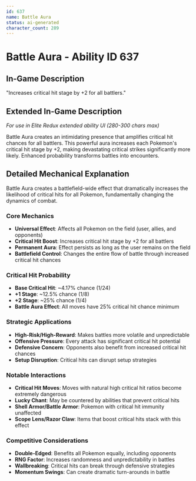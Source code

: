 ```yaml
---
id: 637
name: Battle Aura
status: ai-generated
character_count: 289
---
```


# Battle Aura - Ability ID 637

## In-Game Description
"Increases critical hit stage by +2 for all battlers."

## Extended In-Game Description
*For use in Elite Redux extended ability UI (280-300 chars max)*

Battle Aura creates an intimidating presence that amplifies critical hit chances for all battlers. This powerful aura increases each Pokemon's critical hit stage by +2, making devastating critical strikes significantly more likely. Enhanced probability transforms battles into encounters.

## Detailed Mechanical Explanation

Battle Aura creates a battlefield-wide effect that dramatically increases the likelihood of critical hits for all Pokemon, fundamentally changing the dynamics of combat.

### Core Mechanics
- **Universal Effect**: Affects all Pokemon on the field (user, allies, and opponents)
- **Critical Hit Boost**: Increases critical hit stage by +2 for all battlers
- **Permanent Aura**: Effect persists as long as the user remains on the field
- **Battlefield Control**: Changes the entire flow of battle through increased critical hit chances

### Critical Hit Probability
- **Base Critical Hit**: ~4.17% chance (1/24)
- **+1 Stage**: ~12.5% chance (1/8)
- **+2 Stage**: ~25% chance (1/4)
- **Battle Aura Effect**: All moves have 25% critical hit chance minimum

### Strategic Applications
- **High-Risk/High-Reward**: Makes battles more volatile and unpredictable
- **Offensive Pressure**: Every attack has significant critical hit potential
- **Defensive Concern**: Opponents also benefit from increased critical hit chances
- **Setup Disruption**: Critical hits can disrupt setup strategies

### Notable Interactions
- **Critical Hit Moves**: Moves with natural high critical hit ratios become extremely dangerous
- **Lucky Chant**: May be countered by abilities that prevent critical hits
- **Shell Armor/Battle Armor**: Pokemon with critical hit immunity unaffected
- **Scope Lens/Razor Claw**: Items that boost critical hits stack with this effect

### Competitive Considerations
- **Double-Edged**: Benefits all Pokemon equally, including opponents
- **RNG Factor**: Increases randomness and unpredictability in battles
- **Wallbreaking**: Critical hits can break through defensive strategies
- **Momentum Swings**: Can create dramatic turn-arounds in battle